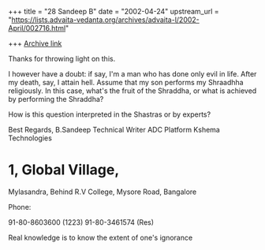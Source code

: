 +++
title = "28 Sandeep B"
date = "2002-04-24"
upstream_url = "https://lists.advaita-vedanta.org/archives/advaita-l/2002-April/002716.html"

+++
[Archive link](https://lists.advaita-vedanta.org/archives/advaita-l/2002-April/002716.html)

Thanks for throwing light on this.

I however have a doubt: if say, I'm a man who has done only evil in life.
After my death, say, I attain hell.
Assume that my son performs my Shraadhha religiously. In this case, what's
the fruit of the Shraddha, or what is achieved by performing the Shraddha?

How is this question interpreted in the Shastras or by experts?



Best Regards,
B.Sandeep
Technical Writer
ADC Platform
Kshema Technologies
# 1, Global Village,
Mylasandra,
Behind R.V College,
Mysore Road,
Bangalore

Phone:

91-80-8603600 (1223)
91-80-3461574 (Res)

Real knowledge is to know the extent of one's ignorance

